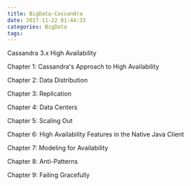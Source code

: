 ```yaml
---
title: BigData-Cassandra
date: 2017-11-22 01:44:33
categories: BigData
tags:
---
```


Cassandra 3.x High Availability

Chapter 1: Cassandra's Approach to High Availability

Chapter 2: Data Distribution

Chapter 3: Replication

Chapter 4: Data Centers

Chapter 5: Scaling Out

Chapter 6: High Availability Features in the Native Java Client

Chapter 7: Modeling for Availability

Chapter 8: Anti-Patterns

Chapter 9: Failing Gracefully
